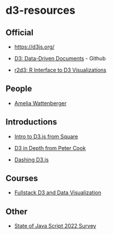 
<!-- README.md is generated from README.Rmd. Please edit that file -->

# d3-resources

<!-- badges: start -->
<!-- badges: end -->

## Official

- <https://d3js.org/>

- [D3: Data-Driven Documents](https://github.com/d3/d3) - Github

- [r2d3: R Interface to D3
  Visualizations](https://rstudio.github.io/r2d3/index.html)

## People

- [Amelia Wattenberger](https://wattenberger.com/)

## Introductions

- [Intro to D3.js from Square](http://square.github.io/intro-to-d3/)

- [D3 in Depth from Peter Cook](https://www.d3indepth.com/)

- [Dashing D3.js](https://www.dashingd3js.com/)

## Courses

- [Fullstack D3 and Data
  Visualization](https://www.newline.co/fullstack-d3)

## Other

- [State of Java Script 2022 Survey](https://2022.stateofjs.com/en-US)
